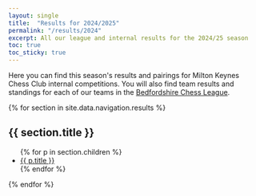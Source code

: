 ```yaml
---
layout: single
title:  "Results for 2024/2025"
permalink: "/results/2024"
excerpt: All our league and internal results for the 2024/25 season
toc: true
toc_sticky: true
---
```


Here you can find this season's results and pairings for Milton Keynes Chess Club internal competitions. You will also find team results and standings for each of our teams in the [Bedfordshire Chess League](https://lms.englishchess.org.uk/lms/organisation/308).

{% for section in site.data.navigation.results %}
## {{ section.title }}

<ul>
	{% for p in section.children %}
	<li><a href="{{ p.url }}">{{ p.title }}</a></li>
	{% endfor %}
</ul>
{% endfor %}